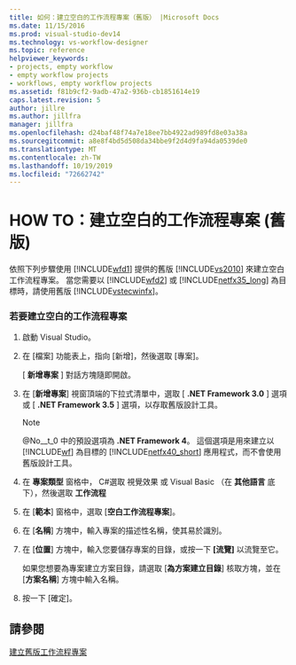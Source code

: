 ```yaml
---
title: 如何：建立空白的工作流程專案（舊版） |Microsoft Docs
ms.date: 11/15/2016
ms.prod: visual-studio-dev14
ms.technology: vs-workflow-designer
ms.topic: reference
helpviewer_keywords:
- projects, empty workflow
- empty workflow projects
- workflows, empty workflow projects
ms.assetid: f81b9cf2-9adb-47a2-936b-cb1851614e19
caps.latest.revision: 5
author: jillre
ms.author: jillfra
manager: jillfra
ms.openlocfilehash: d24baf48f74a7e18ee7bb4922ad989fd8e03a38a
ms.sourcegitcommit: a8e8f4bd5d508da34bbe9f2d4d9fa94da0539de0
ms.translationtype: MT
ms.contentlocale: zh-TW
ms.lasthandoff: 10/19/2019
ms.locfileid: "72662742"
---
```

# <a name="how-to-create-an-empty-workflow-project-legacy"></a>HOW TO：建立空白的工作流程專案 (舊版)
依照下列步驟使用 [!INCLUDE[wfd1](../includes/wfd1-md.md)] 提供的舊版 [!INCLUDE[vs2010](../includes/vs2010-md.md)] 來建立空白工作流程專案。 當您需要以 [!INCLUDE[wfd2](../includes/wfd2-md.md)] 或 [!INCLUDE[netfx35_long](../includes/netfx35-long-md.md)] 為目標時，請使用舊版 [!INCLUDE[vstecwinfx](../includes/vstecwinfx-md.md)]。

### <a name="to-create-an-empty-workflow-project"></a>若要建立空白的工作流程專案

1. 啟動 Visual Studio。

2. 在 [檔案] 功能表上，指向 [新增]，然後選取 [專案]。

     [ **新增專案** ] 對話方塊隨即開啟。

3. 在 [**新增專案**] 視窗頂端的下拉式清單中，選取 [ **.NET Framework 3.0** ] 選項或 [ **.NET Framework 3.5** ] 選項，以存取舊版設計工具。

    > [!NOTE]
    > @No__t_0 中的預設選項為 **.NET Framework 4**。 這個選項是用來建立以 [!INCLUDE[wf](../includes/wf-md.md)] 為目標的 [!INCLUDE[netfx40_short](../includes/netfx40-short-md.md)] 應用程式，而不會使用舊版設計工具。

4. 在 **專案類型** 窗格中， C#選取 視覺效果 或 Visual Basic （在 **其他語言** 底下），然後選取 **工作流程**

5. 在 [**範本**] 窗格中，選取 [**空白工作流程專案**]。

6. 在 [**名稱**] 方塊中，輸入專案的描述性名稱，使其易於識別。

7. 在 [**位置**] 方塊中，輸入您要儲存專案的目錄，或按一下 **[流覽]** 以流覽至它。

     如果您想要為專案建立方案目錄，請選取 [**為方案建立目錄**] 核取方塊，並在 [**方案名稱**] 方塊中輸入名稱。

8. 按一下 [確定]。

## <a name="see-also"></a>請參閱
 [建立舊版工作流程專案](../workflow-designer/creating-legacy-workflow-projects.md)